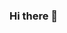 ### Hi there 👋

<!--
**ShivaSaiCharanD/ShivaSaiCharanD** is a ✨ _special_ ✨ repository because its `README.md` (this file) appears on your GitHub profile.

Here are some ideas to get you started:

- 🔭 I’m currently working on developing technologies for kids with Autism and Dyslexia
- 🌱 I’m currently learning 
- 👯 I’m looking to collaborate on ...
- 🤔 I’m looking for help with ...
- 💬 Ask me about ...
- 📫 How to reach me: shivasaicharandodda@gmail.com
- 😄 Pronouns: ...
- ⚡ Fun fact: ...
-->
